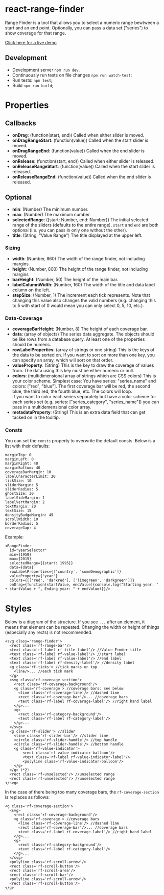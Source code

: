react-range-finder
==================

Range Finder is a tool that allows you to select a numeric range bewtween a start and an end point. Optionally, you can pass a data set ("series") to show coverage for that range.

[Click here for a live demo](http://yeahbuthats.github.io/react-range-finder/)

## Development

* Development server `npm run dev`.
* Continuously run tests on file changes `npm run watch-test`;
* Run tests: `npm test`;
* Build `npm run build`;

Properties
==========

Callbacks
---------

* **onDrag**: (function(start, end)) Called when either slider is moved.
* **onDragRangeStart**: (function(value)) Called when the start slider is moved.
* **onDragRangeEnd**: (function(value)) Called when the end slider is moved.
* **onRelease**: (function(start, end)) Called when either slider is released.
* **onReleaseRangeStart**: (function(value)) Called when the start slider is released.
* **onReleaseRangeEnd**: (function(value)) Called when the end slider is released.

Optional
--------

* **min**: (Number) The minimum number.
* **max**: (Number) The maximum number.
* **selectedRange**: ({start: Number, end: Number}) The initial selected range of the sliders (defaults to the entire range). `start` and `end` are both optional (i.e. you can pass in only one without the other).
* **title**: (String, "Value Range") The title displayed at the upper left.


### Sizing ###

* **width**: (Number, 860) The width of the range finder, not including margins. 
* **height**: (Number, 800) The height of the range finder, not including margins
* **barHeight**: (Number, 50) The height of the main bar.
* **labelColumnWidth**: (Number, 160) The width of the title and data label column on the left.
* **stepSize**: (Number, 1) The increment each tick represents. Note that changing this value also changes the valid numbers (e.g. changing this to 5 with start of 0 would mean you can only select 0, 5, 10, etc.).

### Data-Coverage ###

* **coverageBarHeight**: (Number, 8) The height of each coverage bar.
* **data**: (array of objects) The series data aggregate. The objects should be like rows from a database query. At least one of the properties should be numeric.
* **rowLabelProperties**: (array of strings or one string) This is the keys of the data to be sorted on. If you want to sort on more than one key, you can specify an array, which will sort on that order.
* **valueProperty**: (String) This is the key to draw the coverage of values from. The data using this key must be either numeric or null.
* **colors**: (multidimensional array of strings which are CSS colors) This is your color scheme. Simplest case: You have series: "series_name" and colors: ["red", "blue"]. The first coverage bar will be red, the second blue, the third red, the fourth blue, etc. The colors will loop.  
If you want to color each series separately but have a color scheme for each series set (e.g. series: ["series_category", "series_name"]) you can pass in a multidemensional color array.
* **metadataProperty**: (String) This is an extra data field that can get tacked on in the tooltip.

### Consts ###

You can set the `consts` property to overwrite the default consts. Below is a list with their defaults:

    marginTop: 0
    marginLeft: 0
    marginRight: 40
    marginBottom: 40
    coverageBarMargin: 10
    labelCharacterLimit: 20
    tickSize: 10
    sliderMargin: 5
    sliderRadius: 5
    ghostSize: 30
    labelSideMargin: 1
    labelVertMargin: 2
    textMargin: 20
    textSize: 15
    densityBadgeMargin: 45
    scrollWidth: 10
    borderRadius: 5
    coverageGap: 4

Example:

    <RangeFinder 
      id="yearSelector"
      min={1950}
      max={2015}
      selectedRange={{start: 1995}}
      data={data}
      rowLabelProperties={['country', 'someDemographic']}
      valueProperty={'year'}
      colors={[['red', 'darkred'], ['limegreen', 'darkgreen']]}
      onDrag={function(startValue, endValue){console.log("Starting year: " + startValue + ", Ending year: " + endValue)}}/>

Styles
======

Below is a diagram of the structure. If you see `...` after an element, it means that element can be repeated. Changing the width or height of things (especially any rects) is not recommended.

    <svg class='range-finder'>
      <rect class='rf-range-bar'/>
      <text class='rf-label rf-title-label'/> //Value Finder title
      <text class='rf-label rf-value-label'/> //start label
      <text class='rf-label rf-value-label'/> //end label
      <text class='rf-label rf-density-label'/> //density label
      <g class='rf-ticks'> //tick marks on top
        <line/>... //each tick mark
      </g>
      <svg class='rf-coverage-section'>
        <rect class='rf-coverage-background'/>
        <g class='rf-coverage'> //coverage bars: see below
          <line class='rf-coverage-line'/> //dashed line
          <rect class='rf-coverage-bar'/>... //coverage bars
          <text class='rf-label rf-coverage-label'/> //right hand label
        </g>...
        <g>
          <rect class='rf-category-background'/>
          <text class='rf-label rf-category-label'/>
        </g>...
      </svg>
      <g class='rf-slider'> //slider
        <line class='rf-slider-bar'/> //slider line
        <circle class='rf-slider-handle'/> //top handle
        <circle class='rf-slider-handle'/> //bottom handle
        <g class='rf-value-indicator'>
            <rect class='rf-value-indicator-balloon'/>
            <text class='rf-label rf-value-indicator-label'/>
            <polyline class='rf-value-indicator-balloon'/>
        </g>
      </g> (*2)
      <rect class='rf-unselected'/> //unselected range
      <rect class='rf-unselected'/> //unselected range
    </svg>

In the case of there being too many coverage bars, the `rf-coverage-section` is replaces as follows:

    <g class='rf-coverage-section'>
      <svg>
        <rect class='rf-coverage-background'/>
        <g class='rf-coverage'> //coverage bars
          <line class='rf-coverage-line'/> //dashed line
          <rect class='rf-coverage-bar'/>... //coverage bars
          <text class='rf-label rf-coverage-label'/> //right hand label
        </g>...
        <g>
          <rect class='rf-category-background'/>
          <text class='rf-label rf-category-label'/>
        </g>...
      </svg>
      <polyline class='rf-scroll-arrow'/>
      <rect class='rf-scroll-button'/>
      <rect class='rf-scroll-area'/>
      <rect class='rf-scroll-bar'/>
      <polyline class='rf-scroll-arrow'/>
      <rect class='rf-scroll-button'/>
    </g>
